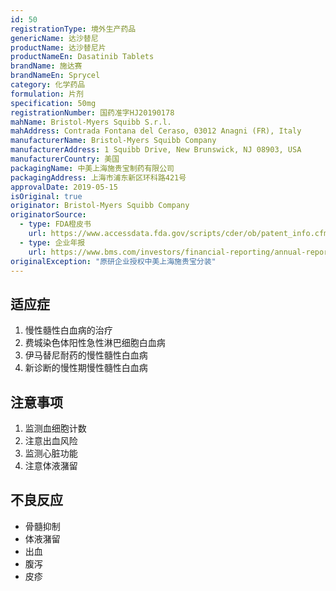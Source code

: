 ```yaml
---
id: 50
registrationType: 境外生产药品
genericName: 达沙替尼
productName: 达沙替尼片
productNameEn: Dasatinib Tablets
brandName: 施达赛
brandNameEn: Sprycel
category: 化学药品
formulation: 片剂
specification: 50mg
registrationNumber: 国药准字HJ20190178
mahName: Bristol-Myers Squibb S.r.l.
mahAddress: Contrada Fontana del Ceraso, 03012 Anagni (FR), Italy
manufacturerName: Bristol-Myers Squibb Company
manufacturerAddress: 1 Squibb Drive, New Brunswick, NJ 08903, USA
manufacturerCountry: 美国
packagingName: 中美上海施贵宝制药有限公司
packagingAddress: 上海市浦东新区环科路421号
approvalDate: 2019-05-15
isOriginal: true
originator: Bristol-Myers Squibb Company
originatorSource:
  - type: FDA橙皮书
    url: https://www.accessdata.fda.gov/scripts/cder/ob/patent_info.cfm?Product_No=001&Appl_No=021986
  - type: 企业年报
    url: https://www.bms.com/investors/financial-reporting/annual-reports.html
originalException: "原研企业授权中美上海施贵宝分装"
---
```


## 适应症

1. 慢性髓性白血病的治疗
2. 费城染色体阳性急性淋巴细胞白血病
3. 伊马替尼耐药的慢性髓性白血病
4. 新诊断的慢性期慢性髓性白血病

## 注意事项

1. 监测血细胞计数
2. 注意出血风险
3. 监测心脏功能
4. 注意体液潴留

## 不良反应

- 骨髓抑制
- 体液潴留
- 出血
- 腹泻
- 皮疹 